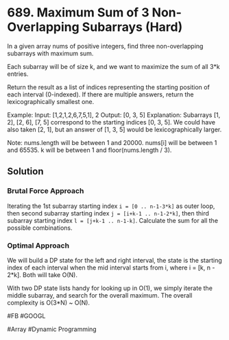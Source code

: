 # 689. Maximum Sum of 3 Non-Overlapping Subarrays (Hard)

In a given array nums of positive integers, find three non-overlapping subarrays with maximum sum.

Each subarray will be of size k, and we want to maximize the sum of all 3*k entries.

Return the result as a list of indices representing the starting position of each interval (0-indexed). If there are multiple answers, return the lexicographically smallest one.

Example:
Input: [1,2,1,2,6,7,5,1], 2
Output: [0, 3, 5]
Explanation: Subarrays [1, 2], [2, 6], [7, 5] correspond to the starting indices [0, 3, 5].
We could have also taken [2, 1], but an answer of [1, 3, 5] would be lexicographically larger.

Note:
nums.length will be between 1 and 20000.
nums[i] will be between 1 and 65535.
k will be between 1 and floor(nums.length / 3).

## Solution
### Brutal Force Approach
Iterating the 1st subarray starting index `i = [0 .. n-1-3*k]` as outer loop, then second subarray starting index `j = [i+k-1 .. n-1-2*k]`, then third subarray starting index `l = [j+k-1 .. n-1-k]`. Calculate the sum for all the possible combinations.

### Optimal Approach
We will build a DP state for the left and right interval, the state is the starting index of each interval when the mid interval starts from i, where i = [k, n - 2*k]. Both will take O(N).

With two DP state lists handy for looking up in O(1), we simply iterate the middle subarray, and search for the overall maximum. The overall complexity is O(3*N) ~ O(N).

#FB #GOOGL

#Array #Dynamic Programming
